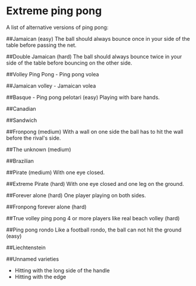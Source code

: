# Extreme ping pong
A list of alternative versions of ping pong:

##Jamaican
(easy) The ball should always bounce once in your side of the table before passing the net.

##Double Jamaican
(hard) The ball should always bounce twice in your side of the table before bouncing on the other side.

##Volley Ping Pong - Ping pong volea

##Jamaican volley - Jamaican volea

##Basque - Ping pong pelotari
(easy) Playing with bare hands.

##Canadian

##Sandwich

##Fronpong
(medium) With a wall on one side the ball has to hit the wall before the rival's side.

##The unknown
(medium) 

##Brazilian

##Pirate
(medium) With one eye closed.

##Extreme Pirate
(hard) With one eye closed and one leg on the ground.

##Forever alone
(hard) One player playing on both sides.

##Fronpong forever alone
(hard) 

##True volley ping pong
4 or more players like real beach volley
(hard) 

##Ping pong rondo
Like a football rondo, the ball can not hit the ground
(easy) 

##Liechtenstein

##Unnamed varieties
- Hitting with the long side of the handle
- Hitting with the edge
